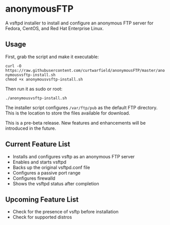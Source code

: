 # anonymousFTP
A vsftpd installer to install and configure an anonymous FTP server for Fedora, CentOS, and Red Hat Enterprise Linux.

## Usage

First, grab the script and make it executable:

`curl -O https://raw.githubusercontent.com/curtwarfield/anonymousFTP/master/anonymousvsftp-install.sh`   
`chmod +x anonymousvsftp-install.sh`

Then run it as sudo or root:

`./anonymousvsftp-install.sh`

The installer script configures `/var/ftp/pub` as the default FTP directory. This is the location to store the files available for download.

This is a pre-beta release. New features and enhancements will be introduced in the future.

## Current Feature List

- Installs and configures vsftp as an anonymous FTP server
- Enables and starts vsftpd
- Backs up the original vsftpd.conf file
- Configures a passive port range
- Configures firewalld
- Shows the vsftpd status after completion

## Upcoming Feature List

- Check for the presence of vsftp before installation
- Check for supported distros
